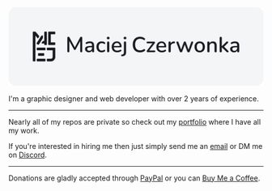 ![banner](banner-github.svg)

I'm a graphic designer and web developer with over 2 years of experience.

---

Nearly all of my repos are private so check out my [portfolio](https://czerwonka.dev) where I have all my work.


If you're interested in hiring me then just simply send me an [email](mailto:maciej@czerwonka.dev) or DM me on [Discord](https://discord.com/users/1086954897360040107).

---

Donations are gladly accepted through [PayPal](https://paypal.me/MaciejCzerwonkaDEV) or you can [Buy Me a Coffee](https://www.buymeacoffee.com/maciejczerwonka).
